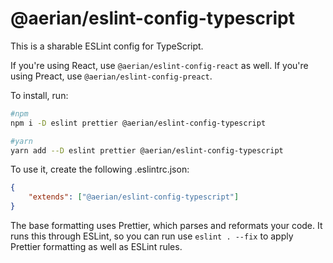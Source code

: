 # @aerian/eslint-config-typescript

This is a sharable ESLint config for TypeScript.

If you're using React, use `@aerian/eslint-config-react` as well. If you're
using Preact, use `@aerian/eslint-config-preact`.

To install, run:

```sh
#npm
npm i -D eslint prettier @aerian/eslint-config-typescript

#yarn
yarn add --D eslint prettier @aerian/eslint-config-typescript
```

To use it, create the following .eslintrc.json:

```json
{
    "extends": ["@aerian/eslint-config-typescript"]
}
```

The base formatting uses Prettier, which parses and reformats your code. It runs
this through ESLint, so you can run use `eslint . --fix` to apply Prettier
formatting as well as ESLint rules.
